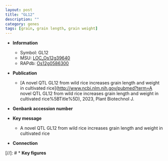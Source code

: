 ```yaml
---
layout: post
title: "GL12"
description: ""
category: genes
tags: [grain, grain length, grain weight]
---
```


* **Information**  
    + Symbol: GL12  
    + MSU: [LOC_Os12g39640](http://rice.uga.edu/cgi-bin/ORF_infopage.cgi?orf=LOC_Os12g39640)  
    + RAPdb: [Os12g0586300](http://rapdb.dna.affrc.go.jp/viewer/gbrowse_details/irgsp1?name=Os12g0586300)  

* **Publication**  
    + [A novel QTL GL12 from wild rice increases grain length and weight in cultivated rice](http://www.ncbi.nlm.nih.gov/pubmed?term=A novel QTL GL12 from wild rice increases grain length and weight in cultivated rice%5BTitle%5D), 2023, Plant Biotechnol J.

* **Genbank accession number**  

* **Key message**  
    + A novel QTL GL12 from wild rice increases grain length and weight in cultivated rice

* **Connection**  

[//]: # * **Key figures**  



